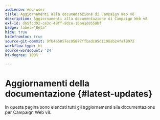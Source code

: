 ```yaml
---
audience: end-user
title: Aggiornamenti alla documentazione di Campaign Web v8
description: Aggiornamenti alla documentazione di Campaign Web v8
exl-id: d65fcd92-ce3c-49ff-9dce-16a41d0558bf
badge: label="Beta"
hide: true
hidefromtoc: true
source-git-commit: 9fb4a5057ec05877ffbadc85d1198ab24faf8972
workflow-type: ht
source-wordcount: '24'
ht-degree: 100%

---
```


# Aggiornamenti della documentazione {#latest-updates}

In questa pagina sono elencati tutti gli aggiornamenti alla documentazione per Campaign Web v8.
